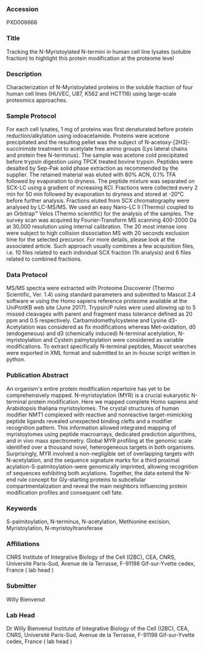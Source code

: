### Accession
PXD008666

### Title
Tracking the N-Myristoylated N-termini in human cell line lysates (soluble fraction) to highlight this protein modification at the proteome level

### Description
Characterization of N-Myristoylated proteins in the soluble fraction of four human cell lines (HUVEC, U87, K562 and HCT116) using large-scale proteomics approaches.

### Sample Protocol
For each cell lysates, 1 mg of proteins was first denaturated before protein reduction/alkylation using iodoacetamide. Proteins were acetone precipitated and the resulting pellet was the subject of N-acetoxy-[2H3]-succinimide treatment to acetylate free amino groups (Lys lateral chains and protein free N-terminus). The sample was acetone cold precipitated before trypsin digestion using TPCK treated bovine trypsin. Peptides were desalted by Sep-Pak solid phase extraction as recommended by the supplier. The retained material was eluted with 80% ACN, 0.1% TFA followed by evaporation to dryness. The peptide mixture was separated on SCX-LC using a gradient of increasing KCl. Fractions were collected every 2 min for 50 min followed by evaporation to dryness and stored at -20°C before further analysis. Fractions eluted from SCX chromatography were analysed by LC-MS/MS. We used an easy Nano-LC II (Thermo) coupled to an Orbitrap™ Velos (Thermo scientific) for the analysis of the samples. The survey scan was acquired by Fourier-Transform MS scanning 400-2000 Da at 30,000 resolution using internal calibration. The 20 most intense ions were subject to high collision dissociation MS with 20 seconds exclusion time for the selected precursor. For more details, please look at the associated article. Such approach usually combines a few acquisition files, i.e. 10 files related to each individual SCX fraction (1h analysis) and 6 files related to combined fractions.

### Data Protocol
MS/MS spectra were extracted with Proteome Discoverer (Thermo Scientific, Ver. 1.4) using standard parameters and submitted to Mascot 2.4 software w using the Homo sapiens reference proteome available at the UniProtKB web site (June 2017). Trypsin/P rules were used allowing up to 5 missed cleavages with parent and fragment mass tolerance defined as 20 ppm and 0.5 respectively. Carbamidomethylcysteine and Lysine d3-Acetylation was considered as fix modifications whereas Met-oxidation, d0 (endogeneous) and d3 (chemically induced) N-terminal acetylation, N-myristoylation and Cystein palmytoylation were considered as variable modifications. To extract specifically N-terminal peptides, Mascot searches were exported in XML format and submitted to an in-house script written in python.

### Publication Abstract
An organism's entire protein modification repertoire has yet to be comprehensively mapped. N-myristoylation (MYR) is a crucial eukaryotic N-terminal protein modification. Here we mapped complete Homo sapiens and Arabidopsis thaliana myristoylomes. The crystal structures of human modifier NMT1 complexed with reactive and nonreactive target-mimicking peptide ligands revealed unexpected binding clefts and a modifier recognition pattern. This information allowed integrated mapping of myristoylomes using peptide macroarrays, dedicated prediction algorithms, and in vivo mass spectrometry. Global MYR profiling at the genomic scale identified over a thousand novel, heterogeneous targets in both organisms. Surprisingly, MYR involved a non-negligible set of overlapping targets with N-acetylation, and the sequence signature marks for a third proximal acylation-S-palmitoylation-were genomically imprinted, allowing recognition of sequences exhibiting both acylations. Together, the data extend the N-end rule concept for Gly-starting proteins to subcellular compartmentalization and reveal the main neighbors influencing protein modification profiles and consequent cell fate.

### Keywords
S-palmitoylation, N-terminus, N-acetylation, Methionine excision, Myristoylation, N-myristoyltransferase

### Affiliations
CNRS
Institute of Integrative Biology of the Cell (I2BC), CEA, CNRS, Université Paris-Sud, Avenue de la Terrasse, F-91198 Gif-sur-Yvette cedex, France ( lab head )

### Submitter
Willy Bienvenut

### Lab Head
Dr Willy Bienvenut
Institute of Integrative Biology of the Cell (I2BC), CEA, CNRS, Université Paris-Sud, Avenue de la Terrasse, F-91198 Gif-sur-Yvette cedex, France ( lab head )


